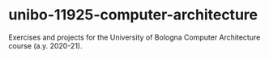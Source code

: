 # unibo-11925-computer-architecture
Exercises and projects for the University of Bologna Computer Architecture course (a.y. 2020-21).
